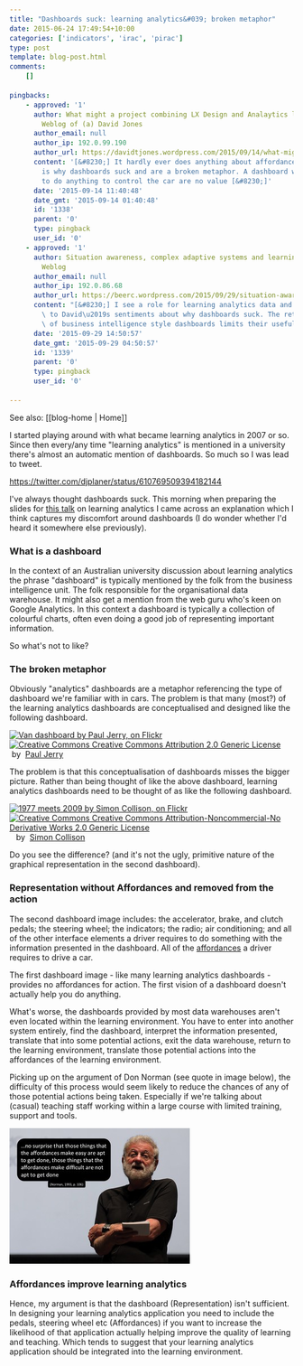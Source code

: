 ```yaml
---
title: "Dashboards suck: learning analytics&#039; broken metaphor"
date: 2015-06-24 17:49:54+10:00
categories: ['indicators', 'irac', 'pirac']
type: post
template: blog-post.html
comments:
    []
    
pingbacks:
    - approved: '1'
      author: What might a project combining LX Design and Analaytics look like? | The
        Weblog of (a) David Jones
      author_email: null
      author_ip: 192.0.99.190
      author_url: https://davidtjones.wordpress.com/2015/09/14/what-might-a-project-combining-lx-design-and-analaytics-look-like/
      content: '[&#8230;] It hardly ever does anything about affordances or change. This
        is why dashboards suck and are a broken metaphor. A dashboard without the ability
        to do anything to control the car are no value [&#8230;]'
      date: '2015-09-14 11:40:48'
      date_gmt: '2015-09-14 01:40:48'
      id: '1338'
      parent: '0'
      type: pingback
      user_id: '0'
    - approved: '1'
      author: Situation awareness, complex adaptive systems and learning analytics | Col&#039;s
        Weblog
      author_email: null
      author_ip: 192.0.86.68
      author_url: https://beerc.wordpress.com/2015/09/29/situation-awareness-complex-adaptive-systems-and-learning-analytics/
      content: "[&#8230;] I see a role for learning analytics data and I think it links\
        \ to David\u2019s sentiments about why dashboards suck. The retrospective nature\
        \ of business intelligence style dashboards limits their usefulness in the [&#8230;]"
      date: '2015-09-29 14:50:57'
      date_gmt: '2015-09-29 04:50:57'
      id: '1339'
      parent: '0'
      type: pingback
      user_id: '0'
    
---
```


See also: [[blog-home | Home]]

I started playing around with what became learning analytics in 2007 or so. Since then every/any time "learning analytics" is mentioned in a university there's almost an automatic mention of dashboards. So much so I was lead to tweet.

https://twitter.com/djplaner/status/610769509394182144

I've always thought dashboards suck. This morning when preparing the slides for [this talk](http://bit.ly/4pathsTalk) on learning analytics I came across an explanation which I think captures my discomfort around dashboards (I do wonder whether I'd heard it somewhere else previously).

### What is a dashboard

In the context of an Australian university discussion about learning analytics the phrase "dashboard" is typically mentioned by the folk from the business intelligence unit. The folk responsible for the organisational data warehouse. It might also get a mention from the web guru who's keen on Google Analytics. In this context a dashboard is typically a collection of colourful charts, often even doing a good job of representing important information.

So what's not to like?

### The broken metaphor

Obviously "analytics" dashboards are a metaphor referencing the type of dashboard we're familiar with in cars. The problem is that many (most?) of the learning analytics dashboards are conceptualised and designed like the following dashboard.

[![Van dashboard by Paul  Jerry, on Flickr](https://farm3.static.flickr.com/2748/4210992025_1699fbfc7e_m.jpg "Van dashboard by Paul  Jerry, on Flickr")](https://www.flickr.com/photos/paj/4210992025/)  
[![Creative Commons Creative Commons Attribution 2.0 Generic License](http://i.creativecommons.org/l/by/2.0/80x15.png "Creative Commons Creative Commons Attribution 2.0 Generic License")](http://creativecommons.org/licenses/by/2.0/)   by  [](https://www.flickr.com/people/paj/)[Paul Jerry](https://www.flickr.com/people/paj/) [](http://www.imagecodr.org/)

The problem is that this conceptualisation of dashboards misses the bigger picture. Rather than being thought of like the above dashboard, learning analytics dashboards need to be thought of as like the following dashboard.

[![1977 meets 2009 by Simon Collison, on Flickr](https://farm4.static.flickr.com/3264/3145232705_56f03acc7c_m.jpg "1977 meets 2009 by Simon Collison, on Flickr")](https://www.flickr.com/photos/collylogic/3145232705/)  
[![Creative Commons Creative Commons Attribution-Noncommercial-No Derivative Works 2.0 Generic License](http://i.creativecommons.org/l/by-nc-nd/2.0/80x15.png "Creative Commons Creative Commons Attribution-Noncommercial-No Derivative Works 2.0 Generic License")](http://creativecommons.org/licenses/by-nc-nd/2.0/)   by  [](https://www.flickr.com/people/collylogic/)[Simon Collison](https://www.flickr.com/people/collylogic/) [](http://www.imagecodr.org/)

Do you see the difference? (and it's not the ugly, primitive nature of the graphical representation in the second dashboard).

### Representation without Affordances and removed from the action

The second dashboard image includes: the accelerator, brake, and clutch pedals; the steering wheel; the indicators; the radio; air conditioning; and all of the other interface elements a driver requires to do something with the information presented in the dashboard. All of the [affordances](https://en.wikipedia.org/wiki/Affordance) a driver requires to drive a car.

The first dashboard image - like many learning analytics dashboards - provides no affordances for action. The first vision of a dashboard doesn't actually help you do anything.

What's worse, the dashboards provided by most data warehouses aren't even located within the learning environment. You have to enter into another system entirely, find the dashboard, interpret the information presented, translate that into some potential actions, exit the data warehouse, return to the learning environment, translate those potential actions into the affordances of the learning environment.

Picking up on the argument of Don Norman (see quote in image below), the difficulty of this process would seem likely to reduce the chances of any of those potential actions being taken. Especially if we're talking about (casual) teaching staff working within a large course with limited training, support and tools.

[![Norman on affordances](images/18656913650_b2a17f2513_n.jpg)](https://www.flickr.com/photos/david_jones/18656913650 "Norman on affordances by David Jones, on Flickr")

### Affordances improve learning analytics

Hence, my argument is that the dashboard (Representation) isn't sufficient. In designing your learning analytics application you need to include the pedals, steering wheel etc (Affordances) if you want to increase the likelihood of that application actually helping improve the quality of learning and teaching. Which tends to suggest that your learning analytics application should be integrated into the learning environment.